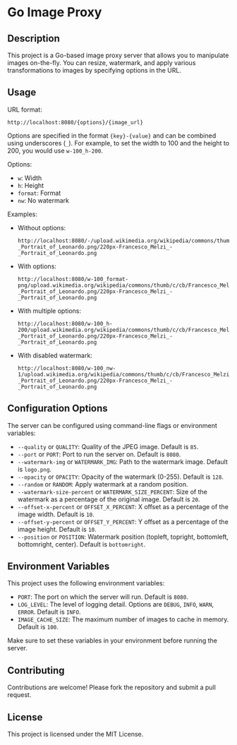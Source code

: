 # Go Image Proxy

## Description

This project is a Go-based image proxy server that allows you to manipulate images on-the-fly. You can resize, watermark, and apply various transformations to images by specifying options in the URL.

## Usage

URL format:

```
http://localhost:8080/{options}/{image_url}
```

Options are specified in the format `{key}-{value}` and can be combined using underscores (`_`). For example, to set the width to 100 and the height to 200, you would use `w-100_h-200`.

Options:

- `w`: Width
- `h`: Height
- `format`: Format
- `nw`: No watermark

Examples:

- Without options:
  ```
  http://localhost:8080/-/upload.wikimedia.org/wikipedia/commons/thumb/c/cb/Francesco_Melzi_-_Portrait_of_Leonardo.png/220px-Francesco_Melzi_-_Portrait_of_Leonardo.png
  ```
- With options:
  ```
  http://localhost:8080/w-100_format-png/upload.wikimedia.org/wikipedia/commons/thumb/c/cb/Francesco_Melzi_-_Portrait_of_Leonardo.png/220px-Francesco_Melzi_-_Portrait_of_Leonardo.png
  ```
- With multiple options:
  ```
  http://localhost:8080/w-100_h-200/upload.wikimedia.org/wikipedia/commons/thumb/c/cb/Francesco_Melzi_-_Portrait_of_Leonardo.png/220px-Francesco_Melzi_-_Portrait_of_Leonardo.png
  ```
- With disabled watermark:
  ```
  http://localhost:8080/w-100_nw-1/upload.wikimedia.org/wikipedia/commons/thumb/c/cb/Francesco_Melzi_-_Portrait_of_Leonardo.png/220px-Francesco_Melzi_-_Portrait_of_Leonardo.png
  ```

## Configuration Options

The server can be configured using command-line flags or environment variables:

- `--quality` or `QUALITY`: Quality of the JPEG image. Default is `85`.
- `--port` or `PORT`: Port to run the server on. Default is `8080`.
- `--watermark-img` or `WATERMARK_IMG`: Path to the watermark image. Default is `logo.png`.
- `--opacity` or `OPACITY`: Opacity of the watermark (0-255). Default is `128`.
- `--random` or `RANDOM`: Apply watermark at a random position.
- `--watermark-size-percent` or `WATERMARK_SIZE_PERCENT`: Size of the watermark as a percentage of the original image. Default is `20`.
- `--offset-x-percent` or `OFFSET_X_PERCENT`: X offset as a percentage of the image width. Default is `10`.
- `--offset-y-percent` or `OFFSET_Y_PERCENT`: Y offset as a percentage of the image height. Default is `10`.
- `--position` or `POSITION`: Watermark position (topleft, topright, bottomleft, bottomright, center). Default is `bottomright`.

## Environment Variables

This project uses the following environment variables:

- `PORT`: The port on which the server will run. Default is `8080`.
- `LOG_LEVEL`: The level of logging detail. Options are `DEBUG`, `INFO`, `WARN`, `ERROR`. Default is `INFO`.
- `IMAGE_CACHE_SIZE`: The maximum number of images to cache in memory. Default is `100`.

Make sure to set these variables in your environment before running the server.

## Contributing

Contributions are welcome! Please fork the repository and submit a pull request.

## License

This project is licensed under the MIT License.
